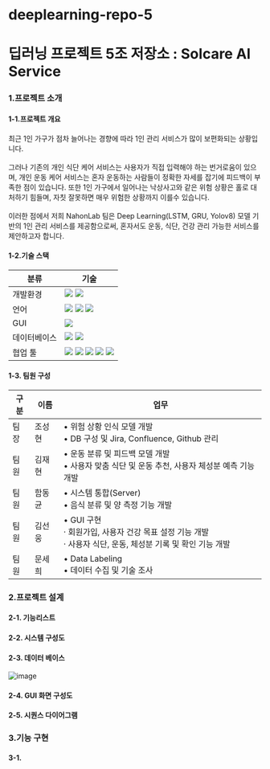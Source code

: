 # deeplearning-repo-5
# 딥러닝 프로젝트 5조 저장소 : Solcare AI Service

### 1.프로젝트 소개
#### 1-1.프로젝트 개요
최근 1인 가구가 점차 늘어나는 경향에 따라 1인 관리 서비스가 많이 보편화되는 상황입니다.</br></br>
그러나 기존의 개인 식단 케어 서비스는 사용자가 직접 입력해야 하는 번거로움이 있으며, 개인 운동 케어 서비스는 혼자 운동하는 사람들이 정확한 자세를 잡기에 피드백이 부족한 점이 있습니다.
또한 1인 가구에서 일어나는 낙상사고와 같은 위험 상황은 홀로 대처하기 힘들며, 자칫 잘못하면 매우 위험한 상황까지 이를수 있습니다.</br></br>
이러한 점에서 저희 NahonLab 팀은 Deep Learning(LSTM, GRU, Yolov8) 모델 기반의 1인 관리 서비스를 제공함으로써, 혼자서도 운동, 식단, 건강 관리 가능한 서비스를 제안하고자 합니다. </br>

#### 1-2.기술 스택
|분류|기술|
|---|---|
|개발환경|<img src="https://img.shields.io/badge/Linux-FCC624?style=for-the-badge&logo=linux&logoColor=white"/> <img src="https://img.shields.io/badge/Ubuntu-E95420?style=for-the-badge&logo=Ubuntu&logoColor=white"/>|
|언어|<img src="https://img.shields.io/badge/Tensorflow-FF6F00?style=for-the-badge&logo=Tensorflow&logoColor=white"/> <img src="https://img.shields.io/badge/Keras-D00000?style=for-the-badge&logo=keras&logoColor=white"/> <img src="https://img.shields.io/badge/Python-3776AB?style=for-the-badge&logo=Python&logoColor=white"/>|
|GUI|<img src="https://img.shields.io/badge/PYQT-41CD52?style=for-the-badge&logo=cplusplus&logoColor=white"/>|
|데이터베이스|<img src="https://img.shields.io/badge/MYSQL-4479A1?style=for-the-badge&logo=mysql&logoColor=white"/> <img src="https://img.shields.io/badge/amazon rds-527FFF?style=for-the-badge&logo=amazonrds&logoColor=white"/>|
|협업 툴|<img src="https://img.shields.io/badge/github-181717?style=for-the-badge&logo=github&logoColor=white"/> <img src="https://img.shields.io/badge/git-F05032?style=for-the-badge&logo=git&logoColor=white"/> <img src="https://img.shields.io/badge/confluence-172B4D?style=for-the-badge&logo=confluence&logoColor=white"/> <img src="https://img.shields.io/badge/jira-0052CC?style=for-the-badge&logo=jira&logoColor=white"/> <img src="https://img.shields.io/badge/slack-4A154B?style=for-the-badge&logo=slack&logoColor=white"/> |

#### 1-3. 팀원 구성
|구분|이름|업무|
|---|---|---|
|팀장|조성현|• 위험 상황 인식 모델 개발 <br/> • DB 구성 및 Jira, Confluence, Github 관리|
|팀원|김재현|• 운동 분류 및 피드백 모델 개발 <br/> • 사용자 맞춤 식단 및 운동 추천, 사용자 체성분 예측 기능 개발|
|팀원|함동균|• 시스템 통합(Server) <br/> • 음식 분류 및 양 측정 기능 개발|
|팀원|김선웅|• GUI 구현 <br/> · 회원가입, 사용자 건강 목표 설정 기능 개발 <br/> · 사용자 식단, 운동, 체성분 기록 및 확인 기능 개발 |
|팀원|문세희|• Data Labeling <br/> • 데이터 수집 및 기술 조사|

### 2.프로젝트 설계
#### 2-1. 기능리스트</br>

#### 2-2. 시스템 구성도</br>

#### 2-3. 데이터 베이스</br>
![image](https://github.com/user-attachments/assets/831ba3ec-e54a-4dec-982d-b7453a00e328)</br>

#### 2-4. GUI 화면 구성도</br>

#### 2-5. 시퀀스 다이어그램</br>



### 3.기능 구현
#### 3-1. </br>















